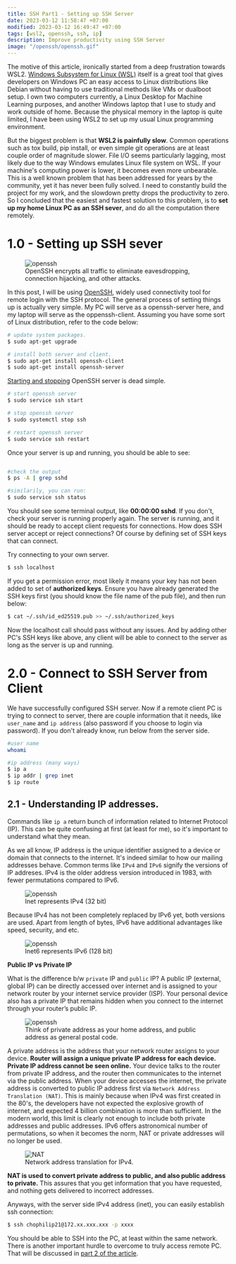 ```yaml
---
title: SSH Part1 - Setting up SSH Server
date: 2023-03-12 11:58:47 +07:00
modified: 2023-03-12 16:49:47 +07:00
tags: [wsl2, openssh, ssh, ip]
description: Improve productivity using SSH Server
image: "/openssh/openssh.gif"
---
```


The motive of this article, ironically started from a deep frustration towards WSL2. [Windows Subsystem for Linux (WSL)](https://learn.microsoft.com/en-us/windows/wsl/install) itself is a great tool that gives developers on Windows PC an easy access to Linux distributions like Debian without having to use traditional methods like VMs or dualboot setup. I own two computers currently, a Linux Desktop for Machine Learning purposes, and another Windows laptop that I use to study and work outside of home. Because the physical memory in the laptop is quite limited, I have been using WSL2 to set up my usual Linux programming environment.  

But the biggest problem is that **WSL2 is painfully slow**. Common operations such as tox build, pip install, or even simple git operations are at least couple order of magnitude slower. File I/O seems particularly lagging, most likely due to the way Windows emulates Linux file system on WSL. If your machine's computing power is lower, it becomes even more unbearable. This is a well known problem that has been addressed for years by the community, yet it has never been fully solved. I need to constantly build the project for my work, and the slowdown pretty drops the productivity to zero. So I concluded that the easiest and fastest solution to this problem, is to **set up my home Linux PC as an SSH sever**, and do all the computation there remotely.  

# 1.0 - Setting up SSH sever 

<figure>
<img src="/openssh/openssh.gif" alt="openssh">
<figcaption>OpenSSH encrypts all traffic to eliminate eavesdropping, connection hijacking, and other attacks.</figcaption>
</figure>

In this post, I will be using [OpenSSH](https://www.openssh.com/), widely used connectivity tool for remote login with the SSH protocol.
The general process of setting things up is actually very simple. My PC will serve as a openssh-server here, and my laptop will serve as the oppenssh-client. Assuming you have some sort of Linux distribution, refer to the code below:  

```bash
# update system packages.
$ sudo apt-get upgrade

# install both server and client.
$ sudo apt-get install openssh-client
$ sudo apt-get install openssh-server
```

[Starting and stopping](https://www.cyberciti.biz/faq/howto-start-stop-ssh-server/) OpenSSH server is dead simple.  

```bash
# start openssh server
$ sudo service ssh start

# stop openssh server
$ sudo systemctl stop ssh

# restart openssh server
$ sudo service ssh restart
```

Once your server is up and running, you should be able to see:

```bash

#check the output
$ ps -A | grep sshd

#similarily, you can run:
$ sudo service ssh status
```
You should see some terminal output, like **00:00:00 sshd**. If you don't, check your server is running properly again. The server is running, and it should be ready to accept client requests for connections. How does SSH server accept or reject connections? Of course by defining set of SSH keys that can connect.  

Try connecting to your own server.

```bash
$ ssh localhost 
```

If you get a permission error, most likely it means your key has not been added to set of **authorized keys**. Ensure you have already generated the SSH keys first (you should know the file name of the pub file), and then run below:

```bash
$ cat ~/.ssh/id_ed25519.pub >> ~/.ssh/authorized_keys
```

Now the localhost call should pass without any issues. And by adding other PC's SSH keys like above, any client will be able to connect to the server as long as the server is up and running. 

# 2.0 - Connect to SSH Server from Client

We have successfully configured SSH server. Now if a remote client PC is trying to connect to server, there are couple information that it needs, like `user_name` and `ip address` (also password if you choose to login via password). If you don't already know, run below from the server side.

```bash
#user name
whoami

#ip address (many ways)
$ ip a
$ ip addr | grep inet
$ ip route
```

## 2.1 - Understanding IP addresses. 

Commands like `ip a` return bunch of information related to Internet Protocol (IP). This can be quite confusing at first (at least for me), so it's important to understand what they mean. 

As we all know, IP address is the unique identifier assigned to a device or domain that connects to the internet. It's indeed similar to how our mailing addresses behave. Common terms like `IPv4` and `IPv6` signify the versions of IP addreses. IPv4 is the older address version introduced in 1983, with fewer permutations compared to IPv6. 

<figure>
<img src="https://media.fs.com/images/community/upload/kindEditor/202110/07/ipv4-adress-1633571300-dsz7s7aL9Q.png" alt="openssh">
<figcaption>Inet represents IPv4 (32 bit) </figcaption>
</figure>


Because IPv4 has not been completely replaced by IPv6 yet, both versions are used. Apart from length of bytes, IPv6 have additional advantages like speed, security, and etc. 

<figure>
<img src="https://media.fs.com/images/community/upload/kindEditor/202110/07/ipv6-address-1633571321-vaS1xaeWr9.png" alt="openssh">
<figcaption>Inet6 represents IPv6 (128 bit) </figcaption>
</figure>

<b> Public IP vs Private IP </b>

What is the difference b/w `private` IP and `public` IP? A public IP (external, global IP) can be directly accessed over internet and is assigned to your network router by your internet service provider (ISP). Your personal device also has a private IP that remains hidden when you connect to the internet through your router’s public IP.

<figure>
<img src="https://signal.avg.com/hs-fs/hubfs/Blog_Content/Avg/Signal/AVG%20Signal%20Images/Public%20vs.%20local%20IP%20addresses%20(Signal)/Public-vs-local-IP-addresses.png?width=1320&name=Public-vs-local-IP-addresses.png" alt="openssh">
<figcaption>Think of private address as your home address, and public address as general postal code. </figcaption>
</figure>

A private address is the address that your network router assigns to your device. <b>Router will assign a unique private IP address for each device. Private IP address cannot be seen online.</b> Your device talks to the router from private IP address, and the router then communicates to the internet via the public address. When your device accesses the internet, the private address is converted to public IP address first via `Network Address Translation (NAT)`. This is mainly because when IPv4 was first created in the 80's, the developers have not expected the explosive growth of internet, and expected 4 billion combination is more than sufficient. In the modern world, this limit is clearly not enough to include both private addresses and public addresses. IPv6 offers astronomical number of permutations, so when it becomes the norm, NAT or private addresses will no longer be used.  

<figure>
<img src="https://techdocs.f5.com/content/dam/f5/kb/global/solutions/K41572395_images.html/Outbound%20NAT%20Updated.jpg" alt="NAT">
<figcaption>Network address translation for IPv4. </figcaption>
</figure>

**NAT is used to convert private address to public, and also public address to private.** This assures that you get information that you have requested, and nothing gets delivered to incorrect addresses. 

Anyways, with the server side IPv4 address (inet), you can easily establish ssh connection:

```bash
$ ssh chophilip21@172.xx.xxx.xxx -p xxxx
```

You should be able to SSH into the PC, at least within the same network. There is another important hurdle to overcome to truly access remote PC. That will be discussed in [part 2 of the article](https://chophilip21.github.io/openssh_part2/). 









